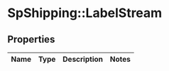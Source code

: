 # SpShipping::LabelStream

## Properties
Name | Type | Description | Notes
------------ | ------------- | ------------- | -------------


